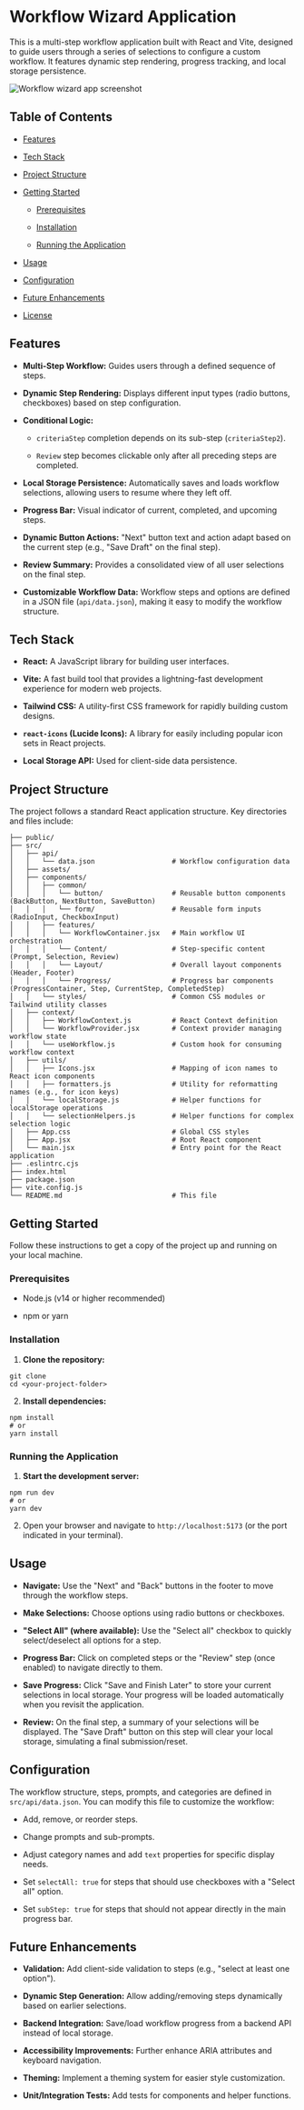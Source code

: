 # Workflow Wizard Application

This is a multi-step workflow application built with React and Vite, designed to guide users through a series of selections to configure a custom workflow. It features dynamic step rendering, progress tracking, and local storage persistence.

![Workflow wizard app screenshot](https://github.com/adamsartell/Workflow-Wizard/blob/main/public/workflow-screenshot.gif)

## Table of Contents

-   [Features](#features)

-   [Tech Stack](#tech-stack)

-   [Project Structure](#project-structure)

-   [Getting Started](#getting-started)

    -   [Prerequisites](#prerequisites)

    -   [Installation](#installation)

    -   [Running the Application](#running-the-application)

-   [Usage](#usage)

-   [Configuration](#configuration)

-   [Future Enhancements](#future-enhancements)

-   [License](#license)

## Features

-   **Multi-Step Workflow:** Guides users through a defined sequence of steps.

-   **Dynamic Step Rendering:** Displays different input types (radio buttons, checkboxes) based on step configuration.

-   **Conditional Logic:**

    -   `criteriaStep` completion depends on its sub-step (`criteriaStep2`).

    -   `Review` step becomes clickable only after all preceding steps are completed.

-   **Local Storage Persistence:** Automatically saves and loads workflow selections, allowing users to resume where they left off.

-   **Progress Bar:** Visual indicator of current, completed, and upcoming steps.

-   **Dynamic Button Actions:** "Next" button text and action adapt based on the current step (e.g., "Save Draft" on the final step).

-   **Review Summary:** Provides a consolidated view of all user selections on the final step.

-   **Customizable Workflow Data:** Workflow steps and options are defined in a JSON file (`api/data.json`), making it easy to modify the workflow structure.

## Tech Stack

-   **React:** A JavaScript library for building user interfaces.

-   **Vite:** A fast build tool that provides a lightning-fast development experience for modern web projects.

-   **Tailwind CSS:** A utility-first CSS framework for rapidly building custom designs.

-   **`react-icons` (Lucide Icons):** A library for easily including popular icon sets in React projects.

-   **Local Storage API:** Used for client-side data persistence.

## Project Structure

The project follows a standard React application structure. Key directories and files include:
```
├── public/
├── src/
│   ├── api/
│   │   └── data.json                   # Workflow configuration data
│   ├── assets/
│   ├── components/
│   │   ├── common/
│   │   │   └── button/                 # Reusable button components (BackButton, NextButton, SaveButton)
│   │   │   └── form/                   # Reusable form inputs (RadioInput, CheckboxInput)
│   │   ├── features/
│   │   │   └── WorkflowContainer.jsx   # Main workflow UI orchestration
│   │   │   └── Content/                # Step-specific content (Prompt, Selection, Review)
│   │   │   └── Layout/                 # Overall layout components (Header, Footer)
│   │   │   └── Progress/               # Progress bar components (ProgressContainer, Step, CurrentStep, CompletedStep)
│   │   └── styles/                     # Common CSS modules or Tailwind utility classes
│   ├── context/
│   │   ├── WorkflowContext.js          # React Context definition
│   │   └── WorkflowProvider.jsx        # Context provider managing workflow state
│   │   └── useWorkflow.js              # Custom hook for consuming workflow context
│   ├── utils/
│   │   ├── Icons.jsx                   # Mapping of icon names to React icon components
│   │   ├── formatters.js               # Utility for reformatting names (e.g., for icon keys)
│   │   └── localStorage.js             # Helper functions for localStorage operations
│   │   └── selectionHelpers.js         # Helper functions for complex selection logic
│   ├── App.css                         # Global CSS styles
│   ├── App.jsx                         # Root React component
│   └── main.jsx                        # Entry point for the React application
├── .eslintrc.cjs
├── index.html
├── package.json
├── vite.config.js
└── README.md                           # This file
```
## Getting Started

Follow these instructions to get a copy of the project up and running on your local machine.

### Prerequisites

-   Node.js (v14 or higher recommended)

-   npm or yarn

### Installation

1. **Clone the repository:**

```
git clone
cd <your-project-folder>
```

2. **Install dependencies:**
```
npm install
# or
yarn install
```

### Running the Application

1. **Start the development server:**
```
npm run dev
# or
yarn dev
```

2. Open your browser and navigate to `http://localhost:5173` (or the port indicated in your terminal).

## Usage

-   **Navigate:** Use the "Next" and "Back" buttons in the footer to move through the workflow steps.

-   **Make Selections:** Choose options using radio buttons or checkboxes.

-   **"Select All" (where available):** Use the "Select all" checkbox to quickly select/deselect all options for a step.

-   **Progress Bar:** Click on completed steps or the "Review" step (once enabled) to navigate directly to them.

-   **Save Progress:** Click "Save and Finish Later" to store your current selections in local storage. Your progress will be loaded automatically when you revisit the application.

-   **Review:** On the final step, a summary of your selections will be displayed. The "Save Draft" button on this step will clear your local storage, simulating a final submission/reset.

## Configuration

The workflow structure, steps, prompts, and categories are defined in `src/api/data.json`. You can modify this file to customize the workflow:

-   Add, remove, or reorder steps.

-   Change prompts and sub-prompts.

-   Adjust category names and add `text` properties for specific display needs.

-   Set `selectAll: true` for steps that should use checkboxes with a "Select all" option.

-   Set `subStep: true` for steps that should not appear directly in the main progress bar.

## Future Enhancements

-   **Validation:** Add client-side validation to steps (e.g., "select at least one option").

-   **Dynamic Step Generation:** Allow adding/removing steps dynamically based on earlier selections.

-   **Backend Integration:** Save/load workflow progress from a backend API instead of local storage.

-   **Accessibility Improvements:** Further enhance ARIA attributes and keyboard navigation.

-   **Theming:** Implement a theming system for easier style customization.

-   **Unit/Integration Tests:** Add tests for components and helper functions.
